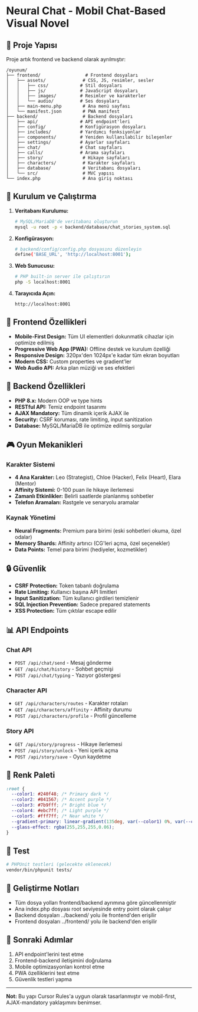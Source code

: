 # Neural Chat - Mobil Chat-Based Visual Novel

## 📁 Proje Yapısı

Proje artık frontend ve backend olarak ayrılmıştır:

```
/oyunum/
├── frontend/                 # Frontend dosyaları
│   ├── assets/              # CSS, JS, resimler, sesler
│   │   ├── css/            # Stil dosyaları
│   │   ├── js/             # JavaScript dosyaları
│   │   ├── images/         # Resimler ve karakterler
│   │   └── audio/          # Ses dosyaları
│   ├── main-menu.php        # Ana menü sayfası
│   └── manifest.json        # PWA manifest
├── backend/                 # Backend dosyaları
│   ├── api/                # API endpoint'leri
│   ├── config/             # Konfigürasyon dosyaları
│   ├── includes/           # Yardımcı fonksiyonlar
│   ├── components/         # Yeniden kullanılabilir bileşenler
│   ├── settings/           # Ayarlar sayfaları
│   ├── chat/               # Chat sayfaları
│   ├── calls/              # Arama sayfaları
│   ├── story/               # Hikaye sayfaları
│   ├── characters/          # Karakter sayfaları
│   ├── database/            # Veritabanı dosyaları
│   └── src/                 # MVC yapısı
└── index.php                # Ana giriş noktası
```

## 🚀 Kurulum ve Çalıştırma

1. **Veritabanı Kurulumu:**
   ```bash
   # MySQL/MariaDB'de veritabanı oluşturun
   mysql -u root -p < backend/database/chat_stories_system.sql
   ```

2. **Konfigürasyon:**
   ```bash
   # backend/config/config.php dosyasını düzenleyin
   define('BASE_URL', 'http://localhost:8001');
   ```

3. **Web Sunucusu:**
   ```bash
   # PHP built-in server ile çalıştırın
   php -S localhost:8001
   ```

4. **Tarayıcıda Açın:**
   ```
   http://localhost:8001
   ```

## 📱 Frontend Özellikleri

- **Mobile-First Design:** Tüm UI elementleri dokunmatik cihazlar için optimize edilmiş
- **Progressive Web App (PWA):** Offline destek ve kurulum özelliği
- **Responsive Design:** 320px'den 1024px'e kadar tüm ekran boyutları
- **Modern CSS:** Custom properties ve gradient'ler
- **Web Audio API:** Arka plan müziği ve ses efektleri

## 🔧 Backend Özellikleri

- **PHP 8.x:** Modern OOP ve type hints
- **RESTful API:** Temiz endpoint tasarımı
- **AJAX Mandatory:** Tüm dinamik içerik AJAX ile
- **Security:** CSRF koruması, rate limiting, input sanitization
- **Database:** MySQL/MariaDB ile optimize edilmiş sorgular

## 🎮 Oyun Mekanikleri

### Karakter Sistemi
- **4 Ana Karakter:** Leo (Strategist), Chloe (Hacker), Felix (Heart), Elara (Mentor)
- **Affinity Sistemi:** 0-100 puan ile hikaye ilerlemesi
- **Zamanlı Etkinlikler:** Belirli saatlerde planlanmış sohbetler
- **Telefon Aramaları:** Rastgele ve senaryolu aramalar

### Kaynak Yönetimi
- **Neural Fragments:** Premium para birimi (eski sohbetleri okuma, özel odalar)
- **Memory Shards:** Affinity artırıcı (CG'leri açma, özel seçenekler)
- **Data Points:** Temel para birimi (hediyeler, kozmetikler)

## 🔒 Güvenlik

- **CSRF Protection:** Token tabanlı doğrulama
- **Rate Limiting:** Kullanıcı başına API limitleri
- **Input Sanitization:** Tüm kullanıcı girdileri temizlenir
- **SQL Injection Prevention:** Sadece prepared statements
- **XSS Protection:** Tüm çıktılar escape edilir

## 📊 API Endpoints

### Chat API
- `POST /api/chat/send` - Mesaj gönderme
- `GET /api/chat/history` - Sohbet geçmişi
- `POST /api/chat/typing` - Yazıyor göstergesi

### Character API
- `GET /api/characters/routes` - Karakter rotaları
- `GET /api/characters/affinity` - Affinity durumu
- `POST /api/characters/profile` - Profil güncelleme

### Story API
- `GET /api/story/progress` - Hikaye ilerlemesi
- `POST /api/story/unlock` - Yeni içerik açma
- `POST /api/story/save` - Oyun kaydetme

## 🎨 Renk Paleti

```css
:root {
  --color1: #240f48; /* Primary dark */
  --color2: #841567; /* Accent purple */
  --color3: #7b9fff; /* Bright blue */
  --color4: #ebc7ff; /* Light purple */
  --color5: #fff7ff; /* Near white */
  --gradient-primary: linear-gradient(135deg, var(--color1) 0%, var(--color2) 50%, var(--color3) 100%);
  --glass-effect: rgba(255,255,255,0.06);
}
```

## 🧪 Test

```bash
# PHPUnit testleri (gelecekte eklenecek)
vendor/bin/phpunit tests/
```

## 📝 Geliştirme Notları

- Tüm dosya yolları frontend/backend ayrımına göre güncellenmiştir
- Ana index.php dosyası root seviyesinde entry point olarak çalışır
- Backend dosyaları ../backend/ yolu ile frontend'den erişilir
- Frontend dosyaları ../frontend/ yolu ile backend'den erişilir

## 🔄 Sonraki Adımlar

1. API endpoint'lerini test etme
2. Frontend-backend iletişimini doğrulama
3. Mobile optimizasyonları kontrol etme
4. PWA özelliklerini test etme
5. Güvenlik testleri yapma

---

**Not:** Bu yapı Cursor Rules'a uygun olarak tasarlanmıştır ve mobil-first, AJAX-mandatory yaklaşımını benimser.